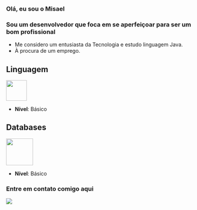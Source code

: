 ### Olá, eu sou o Misael 
### Sou um desenvolvedor que foca em se aperfeiçoar para ser um bom profissional
- Me considero um entusiasta da Tecnologia e estudo linguagem Java.
- À procura de um emprego.

## Linguagem 
<img align="center" hight=40 width=56 src="https://cdn.jsdelivr.net/gh/devicons/devicon/icons/java/java-original.svg" />

* **Nível**: Básico

## Databases
<img align="center" hight=50 width=73 src="https://cdn.jsdelivr.net/gh/devicons/devicon/icons/mysql/mysql-original-wordmark.svg" />
            
* **Nível**: Básico   
   
### Entre em contato comigo aqui
<div>
  <a href="https://www.linkedin.com/in/misael-araujo-216068193/" target="_blank"><img src="https://img.shields.io/badge/LinkedIn-0077B5?style=for-the-badge&logo=linkedin&logoColor=white"
</div>
    
  
